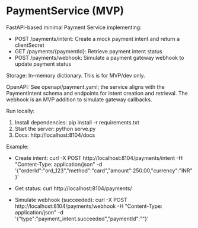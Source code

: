 # PaymentService (MVP)

FastAPI-based minimal Payment Service implementing:
- POST /payments/intent: Create a mock payment intent and return a clientSecret
- GET /payments/{paymentId}: Retrieve payment intent status
- POST /payments/webhook: Simulate a payment gateway webhook to update payment status

Storage: In-memory dictionary. This is for MVP/dev only.

OpenAPI: See openapi/payment.yaml; the service aligns with the PaymentIntent schema and endpoints for intent creation and retrieval. The webhook is an MVP addition to simulate gateway callbacks.

Run locally:
1. Install dependencies:
   pip install -r requirements.txt
2. Start the server:
   python serve.py
3. Docs:
   http://localhost:8104/docs

Example:
- Create intent:
  curl -X POST http://localhost:8104/payments/intent -H "Content-Type: application/json" -d '{"orderId":"ord_123","method":"card","amount":250.00,"currency":"INR"}'

- Get status:
  curl http://localhost:8104/payments/<paymentId>

- Simulate webhook (succeeded):
  curl -X POST http://localhost:8104/payments/webhook -H "Content-Type: application/json" -d '{"type":"payment_intent.succeeded","paymentId":"<paymentId>"}'
